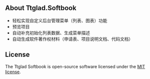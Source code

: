 
## About Ttglad.Softbook
- 轻松实现自定义后台管理菜单（列表、图表）功能
- 预览项目
- 自动补充初始化列表数据、生成菜单描述
- 自动生成软件著作权材料（申请表、项目说明文档、代码文档）

## License

The Ttglad Softbook is open-source software licensed under the [MIT license](https://www.apache.org/licenses/LICENSE-2.0).
